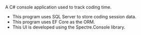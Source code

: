 A C# console application used to track coding time. 

- This program uses SQL Server to store coding session data. 
- This program uses EF Core as the ORM.
- This UI is developed using the Spectre.Console library.
